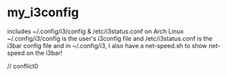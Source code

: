 # my_i3config
includes ~/.config/i3/config &amp; /etc/i3status.conf on Arch Linux
~/.config/i3/config is the user's i3config file and /etc/i3status.conf is the i3bar config file
and in ~/.config/i3, I also have a net-speed.sh to show net-speed on the i3bar!

// conflict0
